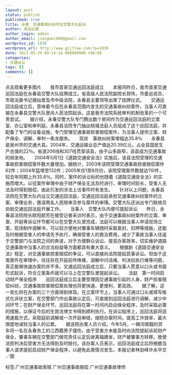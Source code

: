 ```yaml
---
layout: post
status: publish
published: true
title: 永春：交通事故纠纷可在交警大队起诉
author: 本站记者
author_login: admin
author_email: jiangwei909@gmail.com
wordpress_id: 1038
wordpress_url: http://www.gzjtlaw.com/?p=1038
date: 2011-05-29 09:14:24.000000000 +08:00
categories:
- 交通诉讼
tags: []
comments: []
---
```

点击观看更多图片　　我市首家交通巡回法庭成立　　本报讯昨日，我市首家交通巡回法庭在永春县交警大队挂牌成立。省高级人民法院副院长郑伟，市委巡视员、市政法委书记骆灿堂及市中级法院，永春县主要领导出席了挂牌仪式。　　交通巡回法庭成立后，意味着今后在永春县范围内发生的交通事故纠纷案件，当事人可直接在永春县交警大队里向人民法院起诉。这是我市法院系统审判机制改革的一个可贵尝试。　　据介绍，永春交警大队专门腾出数个房间作为交通巡回法庭的立案室、办公室和审判庭。永春县法院专门抽出桃城法庭人员组成了这个巡回法庭，并配备了专门的设备设施，专门受理交通事故损害赔偿案件，为当事人提供立案、财产保全、调解、审判一条龙服务。　　现状　事故纠纷案增幅达35.8％　　永春县是泉州市的交通大县。2004年，交通运输业总产值达20.39亿元，占全县国民生产总值的22％。省道206线和307线贯穿该县，由于山多路窄，该县成为交通事故的频发地。　　2004年5月1日《道路交通安全法》实施后，该县法院受理的交通事故损害赔偿案件数大量增加。据统计，2003年该院受理交通事故损害赔偿案件62件；2004年猛增至132件；2005年仅1至8月份，该院受理案件数就达110件，较去年同期上升35.8％。同时，案件的诉讼标的也随着《道路交通安全法》的实施而增大。以往案件审理中由于财产保全无法及时进行，审理时间较长，受害人无法及时得到赔偿，由此引发的涉法上访事件时有发生。　　针对以上问题，永春县法院在交警大队内设立交通巡回法庭，交通巡回法庭承担交通事故纠纷案件的立案、审理业务，邀请两名人民陪审员参与案件的审理。交警大队还派出专门联络员协助交通巡回法庭开展工作。　　当事人　交警大队内便可提起诉讼　　昨日，永春县法院院长欧阳颜芳在接受记者采访时表示，由于交通事故纠纷案件的立案、审查、开庭等诉讼环节都可以在交警大队里完成，法庭可以根据当事人申请现场立案，现场制作调解书，可以较方便地对肇事车辆随时采取查封、扣押等措施，还能及时根据受害人的申请先予执行，确保受害人的救治费用，减少了事故当事人往返于交警部门与法院之间的奔波，对于方便群众诉讼、提高办案效率，切实维护道路交通事故中当事人的合法权益等方面都具有重大意义。　　根据新《道路交通安全法》规定，对交通事故损害赔偿的争议，可以直接向法院提起民事诉讼。但由于这类案件在审理中，往往存在开庭前传唤难、调解中问话难、判决后执行难等问题，真正能够快速办案的并不多。交通巡回法庭成立后，只要当事人愿意以口头或书面形式起诉，符合立案条件就可以马上在交警队里提起诉讼。　　法庭　第一时间启动财产保全程序　　巡回法庭成立后主要受理因交通事故引起的人身、财产损害赔偿纠纷，交通事故损害赔偿案处理也将更快速、更便利、更高效。　　据了解，这一变化将在办案的三个方面得到体现。在立案环节上，当事人可通过口头或填写格式化诉状立案，在交警部门作出事故认定后，可直接到巡回法庭进行调解，减少中间环节；在财产保全环节，巡回法庭将在第一时间内启动保全程序，及时采取必需的措施，以保证今后的生效法律文书得到顺利执行。在诉讼程序上，巡回法庭将适用速裁方式，采取庭前调解或一次开庭审结，缩短办案时间，提高工作效率，最大限度地减轻当事人的讼累。　　据该院办案人员介绍，今年5月，一辆河南籍的货车将一名在永春务工的江西籍男子撞伤，由于受害方未能及时向法院提起诉前财产保全，肇事车辆在交警部门做完责任认定后驶离福建省，财产被肇事方转移，致使法院判决后受害方无法得到及时赔付。该办案人员表示，巡回法庭成立后将根据当事人请求提前启动财产保全程序，以避免此类情况发生。本报记者林劲峰许永华文／图标签:广州交通事故索赔 广州交通事故赔偿 广州交通事故律师
